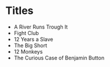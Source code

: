# Titles

- A River Runs Trough It
- Fight Club
- 12 Years a Slave
- The Big Short
- 12 Monkeys
- The Curious Case of Benjamin Button